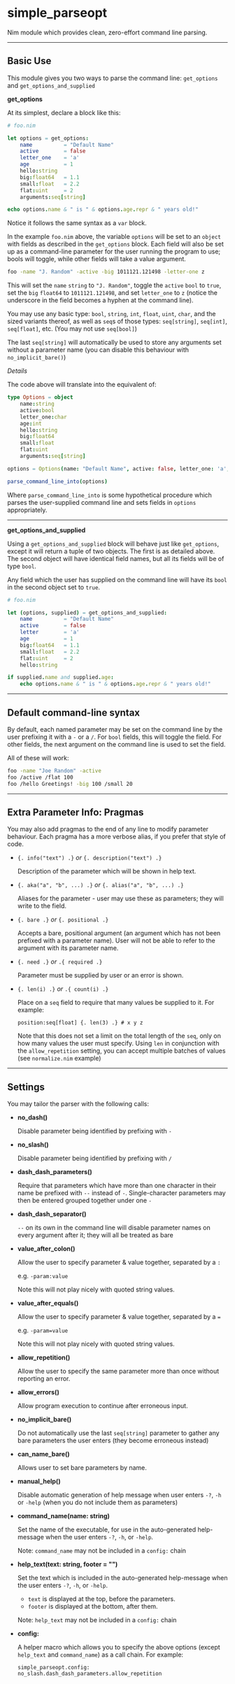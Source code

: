 # simple_parseopt
Nim module which provides clean, zero-effort command line parsing.

---

## Basic Use

This module gives you two ways to parse the command line: `get_options` and `get_options_and_supplied`


**get_options**

At its simplest, declare a block like this:

```nim
# foo.nim

let options = get_options:
    name          = "Default Name"
    active        = false
    letter_one    = 'a'
    age           = 1
    hello:string
    big:float64   = 1.1
    small:float   = 2.2
    flat:uint     = 2
    arguments:seq[string]

echo options.name & " is " & options.age.repr & " years old!"
```

Notice it follows the same syntax as a `var` block.

In the example `foo.nim` above, the variable `options` will be set to an `object` with fields as described in the `get_options` block.  Each field will also be set up as a command-line parameter for the user running the program to use; bools will toggle, while other fields will take a value argument.

```bash
foo -name "J. Random" -active -big 1011121.121498 -letter-one z
```

This will set the `name` `string` to `"J. Random"`, toggle the `active` `bool` to `true`, set the `big` `float64` to `1011121.121498`, and set `letter_one` to `z` (notice the underscore in the field becomes a hyphen at the command line).

You may use any basic type: `bool`, `string`, `int`, `float`, `uint`, `char`, and the sized variants thereof, as well as `seq`s of those types: `seq[string]`, `seq[int]`, `seq[float]`, etc. (You may not use `seq[bool]`)

The last `seq[string]` will automatically be used to store any arguments set without a parameter name (you can disable this behaviour with `no_implicit_bare()`)


*Details*

The code above will translate into the equivalent of:

```nim
type Options = object
    name:string
    active:bool
    letter_one:char
    age:int
    hello:string
    big:float64
    small:float
    flat:uint
    arguments:seq[string]

options = Options(name: "Default Name", active: false, letter_one: 'a', age: 1, big: 1.1, small: 2.2, flat: 2)

parse_command_line_into(options)
```

Where `parse_command_line_into` is some hypothetical procedure which parses the user-supplied command line and sets fields in `options` appropriately.

---

**get_options_and_supplied**

Using a `get_options_and_supplied` block will behave just like `get_options`, except it will return a tuple of two objects.  The first is as detailed above.  The second object will have identical field names, but all its fields will be of type `bool`.

Any field which the user has supplied on the command line will have its `bool` in the second object set to `true`.

```nim
# foo.nim

let (options, supplied) = get_options_and_supplied:
    name          = "Default Name"
    active        = false
    letter        = 'a'
    age           = 1
    big:float64   = 1.1
    small:float   = 2.2
    flat:uint     = 2
    hello:string

if supplied.name and supplied.age:
    echo options.name & " is " & options.age.repr & " years old!"
```

---

## Default command-line syntax

By default, each named parameter may be set on the command line by the user prefixing it with a `-` or a `/`.  For `bool` fields, this will toggle the field.  For other fields, the next argument on the command line is used to set the field.

All of these will work:

```bash
foo -name "Joe Random" -active
foo /active /flat 100
foo /hello Greetings! -big 100 /small 20
```

---

## Extra Parameter Info: Pragmas

You may also add pragmas to the end of any line to modify parameter behaviour.  Each pragma has a more verbose alias, if you prefer that style of code.

* `{. info("text") .}` *or* `{. description("text") .}`

    Description of the parameter which will be shown in help text.


* `{. aka("a", "b", ...) .}` *or* `{. alias("a", "b", ...) .}`

    Aliases for the parameter - user may use these as parameters; they will write to the field.


* `{. bare .}` *or* `{. positional .}`

    Accepts a bare, positional argument (an argument which has not been prefixed with a parameter name).  User will not be able to refer to the argument with its parameter name.


* `{. need .}` *or* `.{ required .}`

    Parameter must be supplied by user or an error is shown.


* `{. len(i) .}` *or* `.{ count(i) .}`

    Place on a `seq` field to require that many values be supplied to it. For example:

    `position:seq[float] {. len(3) .} # x y z`

    Note that this does not set a limit on the total length of the `seq`, only on how many values the user must specify.  Using `len` in conjunction with the `allow_repetition` setting, you can accept multiple batches of values (see `normalize.nim` example)

---

## Settings

You may tailor the parser with the following calls:


* **no_dash()**

    Disable parameter being identified by prefixing with `-`


* **no_slash()**

    Disable parameter being identified by prefixing with `/`


* **dash_dash_parameters()**

    Require that parameters which have more than one character in their name be prefixed with `--` instead of `-`. Single-character parameters may then be entered grouped together under one `-`

* **dash_dash_separator()**

    `--` on its own in the command line will disable parameter names on every argument after it; they will all be treated as bare

* **value_after_colon()**

    Allow the user to specify parameter & value together, separated by a `:`

    e.g. `-param:value`

    Note this will not play nicely with quoted string values.

* **value_after_equals()**

    Allow the user to specify parameter & value together, separated by a `=`

    e.g. `-param=value`

    Note this will not play nicely with quoted string values.

* **allow_repetition()**

    Allow the user to specify the same parameter more than once without reporting an error.

* **allow_errors()**

    Allow program execution to continue after erroneous input.

* **no_implicit_bare()**

    Do not automatically use the last `seq[string]` parameter to gather any bare parameters the user enters (they become erroneous instead)

* **can_name_bare()**

    Allows user to set bare parameters by name.

* **manual_help()**

    Disable automatic generation of help message when user enters `-?`, `-h` or `-help` (when you do not include them as parameters)


* **command_name(name: string)**

    Set the name of the executable, for use in the auto-generated
    help-message when the user enters `-?`, `-h`, or `-help`.

    Note: `command_name` may not be included in a `config:` chain


* **help_text(text: string, footer = "")**

    Set the text which is included in the auto-generated help-message when the user enters `-?`, `-h`, or `-help`.

    * `text` is displayed at the top, before the parameters.
    * `footer` is displayed at the bottom, after them.

    Note: `help_text` may not be included in a `config:` chain

* **config:**

    A helper macro which allows you to specify the above options (except `help_text` and `command_name`) as a call chain.  For example:

    `simple_parseopt.config: no_slash.dash_dash_parameters.allow_repetition`
